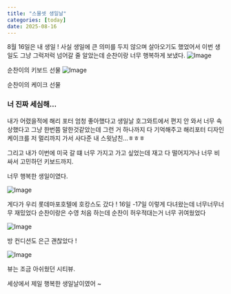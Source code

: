 ```yaml
---
title: "스물셋 생일날"
categories: [today]
date: 2025-08-16
---
```


8월 16일은 내 생일 ! 사실 생일에 큰 의미를 두지 않으며 살아오기도 했었어서 이번 생일도 그냥 그럭저럭 넘어갈 줄 알았는데 순찬이랑 너무 행복하게 보냈다. 
![Image](https://github.com/user-attachments/assets/c2d78cf9-4c82-48d1-b7f4-f7145509e96f)

순찬이의 키보드 선물 
![Image](https://github.com/user-attachments/assets/ef9746f2-602c-449a-aa18-2a055f74d375)

순찬이의 케이크 선물

### 너 진짜 세심해...
내가 어렸을적에 해리 포터 엄청 좋아했다고 생일날 호그와트에서 편지 안 와서 너무 속상했다고 그냥 한번쯤 말한것같았는데 그런 거 하나까지 다 기억해주고 해리포터 디자인 케이크를 저 멀리까지 가서 사다준 내 스윗남친...ㅎㅎㅎ

그리고 내가 이번에 미국 갈 떄 너무 가지고 가고 싶었는데 재고 다 떨어지거나 너무 비싸서 고민하던 키보드까지. 

너무 행복한 생일이였다. 

![Image](https://github.com/user-attachments/assets/cc50ed08-2a32-4a03-88df-cc6b89239e95)

게다가 우리 롯데마포호텔에 호캉스도 갔다 !
16일 -17일 이렇게 다녀왔는데 너무너무너무 재밌었다 
순찬이랑은 수영 처음 하는데 순찬이 허우적대는거 너무 귀여웠었다 

![Image](https://github.com/user-attachments/assets/bf25ee51-fc4f-4161-82d2-fdce49ca65e6)

방 컨디션도 은근 괜찮았다 !

![Image](https://github.com/user-attachments/assets/01f40198-7181-493a-9a46-50c36aa6aad8)

뷰는 조금 아쉬웠던 시티뷰. 

세상에서 제일 행복한 생일날이였어 ~